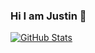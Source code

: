 ### Hi I am Justin 👋
[![GitHub Stats](https://github-readme-stats.vercel.app/api?username=JustinDPerkins&count_private=true&show_icons=true&theme=dracula)](https://github.com/JustinDPerkins/JustinDPerkins)
<!--
**JustinDPerkins/JustinDPerkins** is a ✨ _special_ ✨ repository because its `README.md` (this file) appears on your GitHub profile.

Here are some ideas to get you started:

- 🔭 I’m currently working on ...
- 🌱 I’m currently learning ...
- 👯 I’m looking to collaborate on ...
- 🤔 I’m looking for help with ...
- 💬 Ask me about ...
- 📫 How to reach me: ...
- 😄 Pronouns: ...
- ⚡ Fun fact: ...
-->
